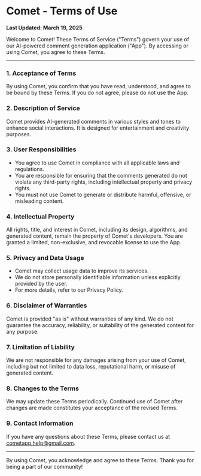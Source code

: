 # Comet - Terms of Use

**Last Updated: March 19, 2025**

Welcome to Comet! These Terms of Service ("Terms") govern your use of our AI-powered comment generation application ("App"). By accessing or using Comet, you agree to these Terms.

---

### **1. Acceptance of Terms**
By using Comet, you confirm that you have read, understood, and agree to be bound by these Terms. If you do not agree, please do not use the App.

### **2. Description of Service**
Comet provides AI-generated comments in various styles and tones to enhance social interactions. It is designed for entertainment and creativity purposes.

### **3. User Responsibilities**
- You agree to use Comet in compliance with all applicable laws and regulations.
- You are responsible for ensuring that the comments generated do not violate any third-party rights, including intellectual property and privacy rights.
- You must not use Comet to generate or distribute harmful, offensive, or misleading content.

### **4. Intellectual Property**
All rights, title, and interest in Comet, including its design, algorithms, and generated content, remain the property of Comet's developers. You are granted a limited, non-exclusive, and revocable license to use the App.

### **5. Privacy and Data Usage**
- Comet may collect usage data to improve its services.
- We do not store personally identifiable information unless explicitly provided by the user.
- For more details, refer to our Privacy Policy.

### **6. Disclaimer of Warranties**
Comet is provided "as is" without warranties of any kind. We do not guarantee the accuracy, reliability, or suitability of the generated content for any purpose.

### **7. Limitation of Liability**
We are not responsible for any damages arising from your use of Comet, including but not limited to data loss, reputational harm, or misuse of generated content.

### **8. Changes to the Terms**
We may update these Terms periodically. Continued use of Comet after changes are made constitutes your acceptance of the revised Terms.

### **9. Contact Information**
If you have any questions about these Terms, please contact us at [cometapp.help@gmail.com](mailto:cometapp.help@gmail.com).

---

By using Comet, you acknowledge and agree to these Terms. Thank you for being a part of our community!
